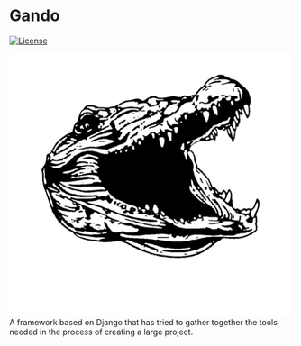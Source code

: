 # Gando

[![License](https://img.shields.io/github/license/tomchen/example_pypi_package)](https://github.com/tomchen/example_pypi_package/blob/main/LICENSE)


![My Image](statics/imgs/gando.svg)
A framework based on Django that has tried to gather together the tools needed in the process of creating a large project.

